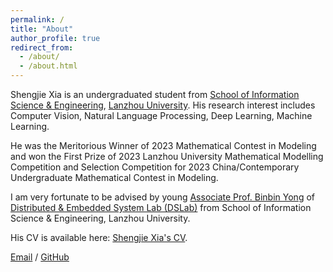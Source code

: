 ```yaml
---
permalink: /
title: "About"
author_profile: true
redirect_from: 
  - /about/
  - /about.html
---
```


Shengjie Xia is an undergraduated student from [School of Information Science & Engineering](https://xxxyen.lzu.edu.cn/), [Lanzhou University](https://en.lzu.edu.cn/). His research interest includes Computer Vision, Natural Language Processing, Deep Learning, Machine Learning.

He was the Meritorious Winner of 2023 Mathematical Contest in Modeling and won the First Prize of 2023 Lanzhou University Mathematical Modelling Competition and Selection Competition for 2023 China/Contemporary Undergraduate Mathematical Contest in Modeling.

I am very fortunate to be advised by young [Associate Prof. Binbin Yong](https://xxxy.lzu.edu.cn/shiziduiwu/jiaoshiduiwu/fujiaoshou/2020/0920/132701.html) of [Distributed & Embedded System Lab (DSLab)](https://dslab.lzu.edu.cn/) from School of Information Science & Engineering, Lanzhou University.

His CV is available here: [Shengjie Xia's CV](http://xiashj2021.github.io/cv/).

[Email](mailto:xiashj21@lzu.edu.cn) / [GitHub](https://github.com/xiashj2021)
